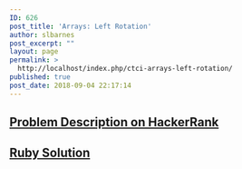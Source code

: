 ```yaml
---
ID: 626
post_title: 'Arrays: Left Rotation'
author: slbarnes
post_excerpt: ""
layout: page
permalink: >
  http://localhost/index.php/ctci-arrays-left-rotation/
published: true
post_date: 2018-09-04 22:17:14
---
```

## <a href="https://www.hackerrank.com/challenges/ctci-array-left-rotation" target="_blank" rel="noopener">Problem Description on HackerRank</a>

## [Ruby Solution][1]

 [1]: /index.php/ctci-arrays-left-rotation/ctci-arrays-left-rotation-ruby